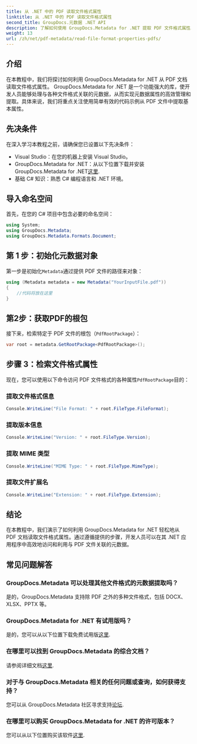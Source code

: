 ```yaml
---
title: 从 .NET 中的 PDF 读取文件格式属性
linktitle: 从 .NET 中的 PDF 读取文件格式属性
second_title: GroupDocs.元数据 .NET API
description: 了解如何使用 GroupDocs.Metadata for .NET 提取 PDF 文件格式属性。使用简单的 C# 深入研究元数据管理。
weight: 13
url: /zh/net/pdf-metadata/read-file-format-properties-pdfs/
---
```

## 介绍
在本教程中，我们将探讨如何利用 GroupDocs.Metadata for .NET 从 PDF 文档读取文件格式属性。 GroupDocs.Metadata for .NET 是一个功能强大的库，使开发人员能够处理与各种文件格式关联的元数据，从而实现元数据属性的高效管理和提取。具体来说，我们将重点关注使用简单有效的代码示例从 PDF 文件中提取基本属性。
## 先决条件
在深入学习本教程之前，请确保您已设置以下先决条件：
- Visual Studio：在您的机器上安装 Visual Studio。
-  GroupDocs.Metadata for .NET：从以下位置下载并安装 GroupDocs.Metadata for .NET[这里](https://releases.groupdocs.com/metadata/net/).
- 基础 C# 知识：熟悉 C# 编程语言和 .NET 环境。

## 导入命名空间
首先，在您的 C# 项目中包含必要的命名空间：
```csharp
using System;
using GroupDocs.Metadata;
using GroupDocs.Metadata.Formats.Document;
```
## 第 1 步：初始化元数据对象
第一步是初始化`Metadata`通过提供 PDF 文件的路径来对象：
```csharp
using (Metadata metadata = new Metadata("YourInputFile.pdf"))
{
    //代码将放在这里
}
```
## 第2步：获取PDF的根包
接下来，检索特定于 PDF 文件的根包（`PdfRootPackage`）：
```csharp
var root = metadata.GetRootPackage<PdfRootPackage>();
```
## 步骤 3：检索文件格式属性
现在，您可以使用以下命令访问 PDF 文件格式的各种属性`PdfRootPackage`目的：
### 提取文件格式信息
```csharp
Console.WriteLine("File Format: " + root.FileType.FileFormat);
```
### 提取版本信息
```csharp
Console.WriteLine("Version: " + root.FileType.Version);
```
### 提取 MIME 类型
```csharp
Console.WriteLine("MIME Type: " + root.FileType.MimeType);
```
### 提取文件扩展名
```csharp
Console.WriteLine("Extension: " + root.FileType.Extension);
```

## 结论
在本教程中，我们演示了如何利用 GroupDocs.Metadata for .NET 轻松地从 PDF 文档读取文件格式属性。通过遵循提供的步骤，开发人员可以在其 .NET 应用程序中高效地访问和利用与 PDF 文件关联的元数据。

## 常见问题解答
### GroupDocs.Metadata 可以处理其他文件格式的元数据提取吗？
是的，GroupDocs.Metadata 支持除 PDF 之外的多种文件格式，包括 DOCX、XLSX、PPTX 等。
### GroupDocs.Metadata for .NET 有试用版吗？
是的，您可以从以下位置下载免费试用版[这里](https://releases.groupdocs.com/).
### 在哪里可以找到 GroupDocs.Metadata 的综合文档？
请参阅详细文档[这里](https://tutorials.groupdocs.com/metadata/net/).
### 对于与 GroupDocs.Metadata 相关的任何问题或查询，如何获得支持？
您可以从 GroupDocs.Metadata 社区寻求支持[论坛](https://forum.groupdocs.com/c/metadata/14).
### 在哪里可以购买 GroupDocs.Metadata for .NET 的许可版本？
您可以从以下位置购买该软件[这里](https://purchase.groupdocs.com/buy).